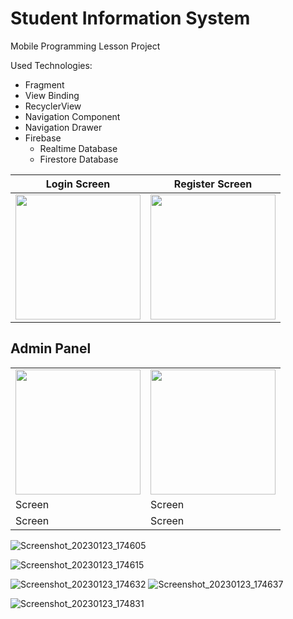 # Student Information System
Mobile Programming Lesson Project

Used Technologies:

* Fragment
* View Binding
* RecyclerView
* Navigation Component
* Navigation Drawer
* Firebase
  * Realtime Database
  * Firestore Database
  
  
  
| Login Screen| Register Screen  |
| ----------- | ----------------- |
| <img src="https://user-images.githubusercontent.com/79766537/214069487-439b298b-49af-4683-ab2d-c6ef9aaa4106.png" width="200">            | <img src="https://user-images.githubusercontent.com/79766537/214069922-2c4fdb80-ac25-477c-922d-2f32d7dd21b5.png" width="200">                  |



## Admin Panel

|             |                   |
| ----------- | ----------------- |
| <img src="https://user-images.githubusercontent.com/79766537/214099719-df2f4681-cae8-4303-8b18-a75a5ceb8dc4.png" width="200">            | <img src="https://user-images.githubusercontent.com/79766537/214099895-b65564b5-d2cd-4ce8-a07e-931c419e56c1.png" width="200">                  |
| Screen      | Screen 
| Screen      | Screen




![Screenshot_20230123_174605](https://user-images.githubusercontent.com/79766537/214100420-484b2b2c-166c-4eb8-b305-6fd0a4ef7945.png)

![Screenshot_20230123_174615](https://user-images.githubusercontent.com/79766537/214100473-a0f30206-8212-46d8-b4ab-9e9983ef412a.png)

![Screenshot_20230123_174632](https://user-images.githubusercontent.com/79766537/214100504-97cdba04-82ff-43a3-bef1-16a87de6eef7.png)
![Screenshot_20230123_174637](https://user-images.githubusercontent.com/79766537/214100525-fc5c9432-b7c2-4821-8824-d5509eb96106.png)

![Screenshot_20230123_174831](https://user-images.githubusercontent.com/79766537/214100534-fe6b0389-314e-4ac5-b2fd-cfd1459322a7.png)


